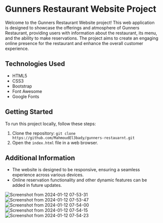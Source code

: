 
# Gunners Restaurant Website Project

Welcome to the Gunners Restaurant Website project! This web application is designed to showcase the offerings and atmosphere of Gunners Restaurant, providing users with information about the restaurant, its menu, and the ability to make reservations. The project aims to create an engaging online presence for the restaurant and enhance the overall customer experience.

## Technologies Used

- HTML5
- CSS3
- Bootstrap
- Font Awesome
- Google Fonts
  
## Getting Started

To run this project locally, follow these steps:

1. Clone the repository: `git clone https://github.com/MahmoudEl3bady/gunners-restauarnt.git`
2. Open the `index.html` file in a web browser.

## Additional Information

- The website is designed to be responsive, ensuring a seamless experience across various devices.
- Online reservation functionality and other dynamic features can be added in future updates.


![Screenshot from 2024-01-12 07-53-31](https://github.com/MahmoudEl3bady/gunners-restauarnt/assets/113212468/4f96b6cf-65d9-46c3-9ea2-df6c397851d1)
![Screenshot from 2024-01-12 07-53-47](https://github.com/MahmoudEl3bady/gunners-restauarnt/assets/113212468/96eb7be2-8c86-473d-9055-7257d2d221f5)
![Screenshot from 2024-01-12 07-54-00](https://github.com/MahmoudEl3bady/gunners-restauarnt/assets/113212468/db45c116-c8b6-4885-b9ef-a0f93fc48289)
![Screenshot from 2024-01-12 07-54-15](https://github.com/MahmoudEl3bady/gunners-restauarnt/assets/113212468/4e3c676a-f8a5-40f4-98b9-66bd42b9b9e2)
![Screenshot from 2024-01-12 07-54-23](https://github.com/MahmoudEl3bady/gunners-restauarnt/assets/113212468/edde3cf5-3732-4bb4-8cb8-8d9e71977171)
